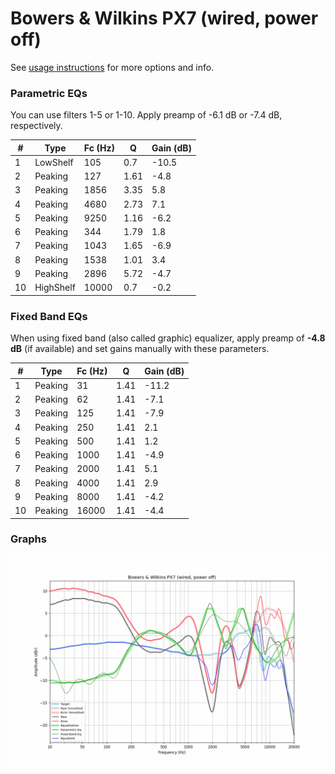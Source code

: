 # Bowers & Wilkins PX7 (wired, power off)
See [usage instructions](https://github.com/jaakkopasanen/AutoEq#usage) for more options and info.

### Parametric EQs
You can use filters 1-5 or 1-10. Apply preamp of -6.1 dB or -7.4 dB, respectively.

|   # | Type      |   Fc (Hz) |    Q |   Gain (dB) |
|-----|-----------|-----------|------|-------------|
|   1 | LowShelf  |       105 | 0.7  |       -10.5 |
|   2 | Peaking   |       127 | 1.61 |        -4.8 |
|   3 | Peaking   |      1856 | 3.35 |         5.8 |
|   4 | Peaking   |      4680 | 2.73 |         7.1 |
|   5 | Peaking   |      9250 | 1.16 |        -6.2 |
|   6 | Peaking   |       344 | 1.79 |         1.8 |
|   7 | Peaking   |      1043 | 1.65 |        -6.9 |
|   8 | Peaking   |      1538 | 1.01 |         3.4 |
|   9 | Peaking   |      2896 | 5.72 |        -4.7 |
|  10 | HighShelf |     10000 | 0.7  |        -0.2 |

### Fixed Band EQs
When using fixed band (also called graphic) equalizer, apply preamp of **-4.8 dB** (if available) and set gains manually with these parameters.

|   # | Type    |   Fc (Hz) |    Q |   Gain (dB) |
|-----|---------|-----------|------|-------------|
|   1 | Peaking |        31 | 1.41 |       -11.2 |
|   2 | Peaking |        62 | 1.41 |        -7.1 |
|   3 | Peaking |       125 | 1.41 |        -7.9 |
|   4 | Peaking |       250 | 1.41 |         2.1 |
|   5 | Peaking |       500 | 1.41 |         1.2 |
|   6 | Peaking |      1000 | 1.41 |        -4.9 |
|   7 | Peaking |      2000 | 1.41 |         5.1 |
|   8 | Peaking |      4000 | 1.41 |         2.9 |
|   9 | Peaking |      8000 | 1.41 |        -4.2 |
|  10 | Peaking |     16000 | 1.41 |        -4.4 |

### Graphs
![](./Bowers%20&%20Wilkins%20PX7%20(wired,%20power%20off).png)
